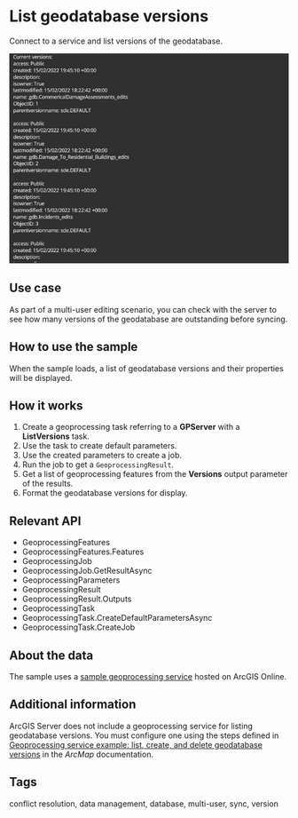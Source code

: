 # List geodatabase versions

Connect to a service and list versions of the geodatabase.

![Image of list geodatabase versions](listgeodatabaseversions.jpg)

## Use case

As part of a multi-user editing scenario, you can check with the server to see how many versions of the geodatabase are outstanding before syncing.

## How to use the sample

When the sample loads, a list of geodatabase versions and their properties will be displayed.

## How it works

1. Create a geoprocessing task referring to a **GPServer** with a **ListVersions** task.
2. Use the task to create default parameters.
3. Use the created parameters to create a job.
4. Run the job to get a `GeoprocessingResult`.
5. Get a list of geoprocessing features from the **Versions** output parameter of the results.
6. Format the geodatabase versions for display.

## Relevant API

* GeoprocessingFeatures
* GeoprocessingFeatures.Features
* GeoprocessingJob
* GeoprocessingJob.GetResultAsync
* GeoprocessingParameters
* GeoprocessingResult
* GeoprocessingResult.Outputs
* GeoprocessingTask
* GeoprocessingTask.CreateDefaultParametersAsync
* GeoprocessingTask.CreateJob

## About the data

The sample uses a [sample geoprocessing service](https://sampleserver6.arcgisonline.com/arcgis/rest/services/GDBVersions/GPServer/ListVersions) hosted on ArcGIS Online.

## Additional information

ArcGIS Server does not include a geoprocessing service for listing geodatabase versions. You must configure one using the steps defined in [Geoprocessing service example: list, create, and delete geodatabase versions](http://desktop.arcgis.com/en/arcmap/latest/analyze/sharing-workflows/gp-service-example-list-create-and-delete-geodatabase-versions.htm) in the *ArcMap* documentation.

## Tags

conflict resolution, data management, database, multi-user, sync, version